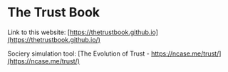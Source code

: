 # The Trust Book

Link to this website: [https://thetrustbook.github.io](https://thetrustbook.github.io/)

Sociery simulation tool:
[The Evolution of Trust - https://ncase.me/trust/](https://ncase.me/trust/)
